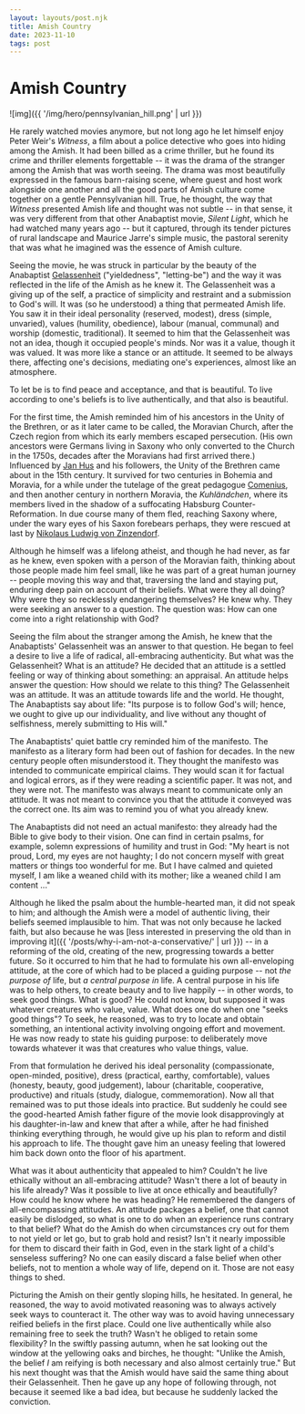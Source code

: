 ```yaml
---
layout: layouts/post.njk
title: Amish Country
date: 2023-11-10
tags: post
---
```


# Amish Country

![img]({{ '/img/hero/pennsylvanian_hill.png' | url }})

He rarely watched movies anymore, but not long ago he let himself enjoy Peter Weir's _Witness_, a film about a police detective who goes into hiding among the Amish. It had been billed as a crime thriller, but he found its crime and thriller elements forgettable -- it was the drama of the stranger among the Amish that was worth seeing. The drama was most beautifully expressed in the famous barn-raising scene, where guest and host work alongside one another and all the good parts of Amish culture come together on a gentle Pennsylvanian hill. True, he thought, the way that _Witness_ presented Amish life and thought was not subtle -- in that sense, it was very different from that other Anabaptist movie, _Silent Light_, which he had watched many years ago -- but it captured, through its tender pictures of rural landscape and Maurice Jarre's simple music, the pastoral serenity that was what he imagined was the essence of Amish culture.

Seeing the movie, he was struck in particular by the beauty of the Anabaptist [Gelassenheit](https://en.wikipedia.org/wiki/Ordnung#Gelassenheit) ("yieldedness", "letting-be") and the way it was reflected in the life of the Amish as he knew it. The Gelassenheit was a giving up of the self, a practice of simplicity and restraint and a submission to God's will. It was (so he understood) a thing that permeated Amish life. You saw it in their ideal personality (reserved, modest), dress (simple, unvaried), values (humility, obedience), labour (manual, communal) and worship (domestic, traditional). It seemed to him that the Gelassenheit was not an idea, though it occupied people's minds. Nor was it a value, though it was valued. It was more like a stance or an attitude. It seemed to be always there, affecting one's decisions, mediating one's experiences, almost like an atmosphere.

To let be is to find peace and acceptance, and that is beautiful. To live according to one's beliefs is to live authentically, and that also is beautiful.

For the first time, the Amish reminded him of his ancestors in the Unity of the Brethren, or as it later came to be called, the Moravian Church, after the Czech region from which its early members escaped persecution. (His own ancestors were Germans living in Saxony who only converted to the Church in the 1750s, decades after the Moravians had first arrived there.) Influenced by [Jan Hus](https://en.wikipedia.org/wiki/Jan_Hus) and his followers, the Unity of the Brethren came about in the 15th century. It survived for two centuries in Bohemia and Moravia, for a while under the tutelage of the great pedagogue [Comenius](https://en.wikipedia.org/wiki/John_Amos_Comenius), and then another century in northern Moravia, the _Kuhländchen_, where its members lived in the shadow of a suffocating Habsburg Counter-Reformation. In due course many of them fled, reaching Saxony where, under the wary eyes of his Saxon forebears perhaps, they were rescued at last by [Nikolaus Ludwig von Zinzendorf](https://en.wikipedia.org/wiki/Nicolaus_Zinzendorf).

Although he himself was a lifelong atheist, and though he had never, as far as he knew, even spoken with a person of the Moravian faith, thinking about those people made him feel small, like he was part of a great human journey -- people moving this way and that, traversing the land and staying put, enduring deep pain on account of their beliefs. What were they all doing? Why were they so recklessly endangering themselves? He knew why. They were seeking an answer to a question. The question was: How can one come into a right relationship with God?

Seeing the film about the stranger among the Amish, he knew that the Anabaptists' Gelassenheit was an answer to that question. He began to feel a desire to live a life of radical, all-embracing authenticity. But what was the Gelassenheit? What is an attitude? He decided that an attitude is a settled feeling or way of thinking about something: an appraisal. An attitude helps answer the question: How should we relate to this thing? The Gelassenheit was an attitude. It was an attitude towards life and the world. He thought, The Anabaptists say about life: "Its purpose is to follow God's will; hence, we ought to give up our individuality, and live without any thought of selfishness, merely submitting to His will."

The Anabaptists' quiet battle cry reminded him of the manifesto. The manifesto as a literary form had been out of fashion for decades. In the new century people often misunderstood it. They thought the manifesto was intended to communicate empirical claims. They would scan it for factual and logical errors, as if they were reading a scientific paper. It was not, and they were not. The manifesto was always meant to communicate only an attitude. It was not meant to convince you that the attitude it conveyed was the correct one. Its aim was to remind you of what you already knew.

The Anabaptists did not need an actual manifesto: they already had the Bible to give body to their vision. One can find in certain psalms, for example, solemn expressions of humility and trust in God: "My heart is not proud, Lord, my eyes are not haughty; I do not concern myself with great matters or things too wonderful for me. But I have calmed and quieted myself, I am like a weaned child with its mother; like a weaned child I am content ..."

Although he liked the psalm about the humble-hearted man, it did not speak to him; and although the Amish were a model of authentic living, their beliefs seemed implausible to him. That was not only because he lacked faith, but also because he was [less interested in preserving the old than in improving it]({{ '/posts/why-i-am-not-a-conservative/' | url }}) -- in a reforming of the old, creating of the new, progressing towards a better future. So it occurred to him that he had to formulate his own all-enveloping attitude, at the core of which had to be placed a guiding purpose -- not _the purpose of_ life, but _a central purpose in_ life. A central purpose in his life was to help others, to create beauty and to live happily -- in other words, to seek good things. What is good? He could not know, but supposed it was whatever creatures who value, value. What does one do when one "seeks good things"? To seek, he reasoned, was to try to locate and obtain something, an intentional activity involving ongoing effort and movement. He was now ready to state his guiding purpose: to deliberately move towards whatever it was that creatures who value things, value.

From that formulation he derived his ideal personality (compassionate, open-minded, positive), dress (practical, earthy, comfortable), values (honesty, beauty, good judgement), labour (charitable, cooperative, productive) and rituals (study, dialogue, commemoration). Now all that remained was to put those ideals into practice. But suddenly he could see the good-hearted Amish father figure of the movie look disapprovingly at his daughter-in-law and knew that after a while, after he had finished thinking everything through, he would give up his plan to reform and distil his approach to life. The thought gave him an uneasy feeling that lowered him back down onto the floor of his apartment.

What was it about authenticity that appealed to him? Couldn't he live ethically without an all-embracing attitude? Wasn't there a lot of beauty in his life already? Was it possible to live at once ethically and beautifully? How could he know where he was heading? He remembered the dangers of all-encompassing attitudes. An attitude packages a belief, one that cannot easily be dislodged, so what is one to do when an experience runs contrary to that belief? What do the Amish do when circumstances cry out for them to not yield or let go, but to grab hold and resist? Isn't it nearly impossible for them to discard their faith in God, even in the stark light of a child's senseless suffering? No one can easily discard a false belief when other beliefs, not to mention a whole way of life, depend on it. Those are not easy things to shed.

Picturing the Amish on their gently sloping hills, he hesitated. In general, he reasoned, the way to avoid motivated reasoning was to always actively seek ways to counteract it. The other way was to avoid having unnecessary reified beliefs in the first place. Could one live authentically while also remaining free to seek the truth? Wasn't he obliged to retain some flexibility? In the swiftly passing autumn, when he sat looking out the window at the yellowing oaks and birches, he thought: "Unlike the Amish, the belief _I_ am reifying is both necessary and also almost certainly true." But his next thought was that the Amish would have said the same thing about their Gelassenheit. Then he gave up any hope of following through, not because it seemed like a bad idea, but because he suddenly lacked the conviction.
